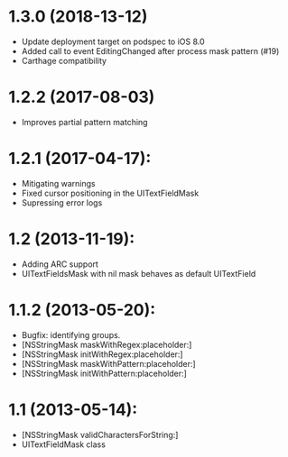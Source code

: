 # 1.3.0 (2018-13-12)

- Update deployment target on podspec to iOS 8.0
- Added call to event EditingChanged after process mask pattern (#19)
- Carthage compatibility

# 1.2.2 (2017-08-03)

- Improves partial pattern matching

# 1.2.1 (2017-04-17):

- Mitigating warnings
- Fixed cursor positioning in the UITextFieldMask
- Supressing error logs

# 1.2 (2013-11-19):

- Adding ARC support
- UITextFieldsMask with nil mask behaves as default UITextField

# 1.1.2 (2013-05-20):

- Bugfix: identifying groups.
- [NSStringMask maskWithRegex:placeholder:]
- [NSStringMask initWithRegex:placeholder:]
- [NSStringMask maskWithPattern:placeholder:]
- [NSStringMask initWithPattern:placeholder:]

# 1.1 (2013-05-14):

- [NSStringMask validCharactersForString:]
- UITextFieldMask class
